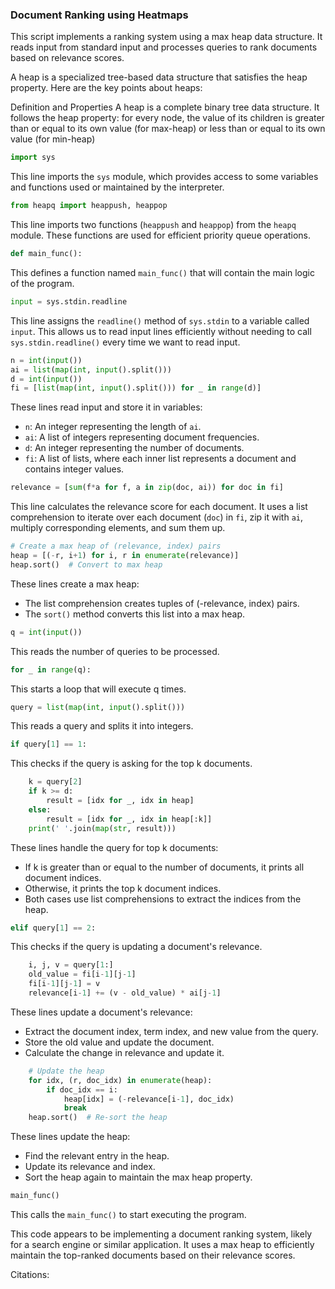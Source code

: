 ### Document Ranking using Heatmaps

This script implements a ranking system using a max heap data structure. It reads input from standard input and processes queries to rank documents based on relevance scores.

A heap is a specialized tree-based data structure that satisfies the heap property. Here are the key points about heaps:

Definition and Properties
A heap is a complete binary tree data structure.
It follows the heap property: for every node, the value of its children is greater than or equal to its own value (for max-heap) or less than or equal to its own value (for min-heap)

```python
import sys
```
This line imports the `sys` module, which provides access to some variables and functions used or maintained by the interpreter.

```python
from heapq import heappush, heappop
```
This line imports two functions (`heappush` and `heappop`) from the `heapq` module. These functions are used for efficient priority queue operations.

```python
def main_func():
```
This defines a function named `main_func()` that will contain the main logic of the program.

```python
input = sys.stdin.readline
```
This line assigns the `readline()` method of `sys.stdin` to a variable called `input`. This allows us to read input lines efficiently without needing to call `sys.stdin.readline()` every time we want to read input.

```python
n = int(input())
ai = list(map(int, input().split()))
d = int(input())
fi = [list(map(int, input().split())) for _ in range(d)]
```
These lines read input and store it in variables:
- `n`: An integer representing the length of `ai`.
- `ai`: A list of integers representing document frequencies.
- `d`: An integer representing the number of documents.
- `fi`: A list of lists, where each inner list represents a document and contains integer values.

```python
relevance = [sum(f*a for f, a in zip(doc, ai)) for doc in fi]
```
This line calculates the relevance score for each document. It uses a list comprehension to iterate over each document (`doc`) in `fi`, zip it with `ai`, multiply corresponding elements, and sum them up.

```python
# Create a max heap of (relevance, index) pairs
heap = [(-r, i+1) for i, r in enumerate(relevance)]
heap.sort()  # Convert to max heap
```
These lines create a max heap:
- The list comprehension creates tuples of (-relevance, index) pairs.
- The `sort()` method converts this list into a max heap.

```python
q = int(input())
```
This reads the number of queries to be processed.

```python
for _ in range(q):
```
This starts a loop that will execute q times.

```python
query = list(map(int, input().split()))
```
This reads a query and splits it into integers.

```python
if query[1] == 1:
```
This checks if the query is asking for the top k documents.

```python
    k = query[2]
    if k >= d:
        result = [idx for _, idx in heap]
    else:
        result = [idx for _, idx in heap[:k]]
    print(' '.join(map(str, result)))
```
These lines handle the query for top k documents:
- If k is greater than or equal to the number of documents, it prints all document indices.
- Otherwise, it prints the top k document indices.
- Both cases use list comprehensions to extract the indices from the heap.

```python
elif query[1] == 2:
```
This checks if the query is updating a document's relevance.

```python
    i, j, v = query[1:]
    old_value = fi[i-1][j-1]
    fi[i-1][j-1] = v
    relevance[i-1] += (v - old_value) * ai[j-1]
```
These lines update a document's relevance:
- Extract the document index, term index, and new value from the query.
- Store the old value and update the document.
- Calculate the change in relevance and update it.

```python
    # Update the heap
    for idx, (r, doc_idx) in enumerate(heap):
        if doc_idx == i:
            heap[idx] = (-relevance[i-1], doc_idx)
            break
    heap.sort()  # Re-sort the heap
```
These lines update the heap:
- Find the relevant entry in the heap.
- Update its relevance and index.
- Sort the heap again to maintain the max heap property.

```python
main_func()
```
This calls the `main_func()` to start executing the program.

This code appears to be implementing a document ranking system, likely for a search engine or similar application. It uses a max heap to efficiently maintain the top-ranked documents based on their relevance scores.

Citations:
